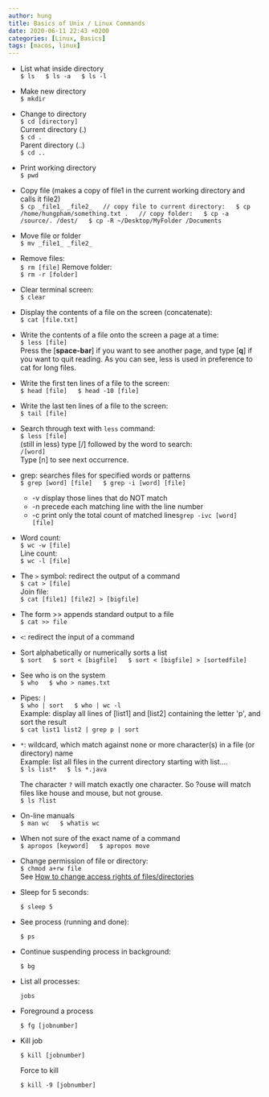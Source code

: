 ```yaml
---
author: hung
title: Basics of Unix / Linux Commands
date: 2020-06-11 22:43 +0200
categories: [Linux, Basics]
tags: [macos, linux]
---
```


*   List what inside directory  
    `$ ls  
    $ ls -a  
    $ ls -l`
*   Make new directory  
    `$ mkdir`
*   Change to directory  
    `$ cd [directory]`  
    Current directory (.)  
    `$ cd .`  
    Parent directory (..)  
    `$ cd ..`
*   Print working directory  
    `$ pwd`
*   Copy file (makes a copy of file1 in the current working directory and calls it file2)  
    `$ cp _file1_ _file2_  
    // copy file to current directory:  
    $ cp /home/hungpham/something.txt .  
    // copy folder:  
    $ cp -a /source/. /dest/  
    $ cp -R ~/Desktop/MyFolder /Documents`
*   Move file or folder  
    `$ mv _file1_ _file2_`
*   Remove files:  
    `$ rm [file]` Remove folder:  
    `$ rm -r [folder]`
*   Clear terminal screen:  
    `$ clear`
*   Display the contents of a file on the screen (concatenate):  
    `$ cat [file.txt]`
*   Write the contents of a file onto the screen a page at a time:  
    `$ less [file]`  
    Press the [**space-bar**] if you want to see another page, and type [**q**] if you want to quit reading. As you can see, less is used in preference to cat for long files.

*   Write the first ten lines of a file to the screen:  
    `$ head [file]  
    $ head -10 [file]`
*   Write the last ten lines of a file to the screen:  
    `$ tail [file]`
*   Search through text with `less` command:  
    `$ less [file]`  
    (still in less) type [/] followed by the word to search:  
    `/[word]`  
    Type [n] to see next occurrence.

*   grep: searches files for specified words or patterns  
    `$ grep [word] [file]  
    $ grep -i [word] [file]`
    *   -v display those lines that do NOT match
    *   -n precede each matching line with the line number
    *   -c print only the total count of matched lines`grep -ivc [word] [file]`
*   Word count:  
    `$ wc -w [file]`  
    Line count:  
    `$ wc -l [file]`
*   The `>` symbol: redirect the output of a command  
    `$ cat > [file]`  
    Join file:  
    `$ cat [file1] [file2] > [bigfile]`
*   The form >> appends standard output to a file  
    `$ cat >> file`
*   `<`: redirect the input of a command
*   Sort alphabetically or numerically sorts a list  
    `$ sort  
    $ sort < [bigfile]  
    $ sort < [bigfile] > [sortedfile]`
*   See who is on the system  
    `$ who  
    $ who > names.txt  
    `
*   Pipes: `|`  
    `$ who | sort  
    $ who | wc -l`  
    Example: display all lines of [list1] and [list2] containing the letter 'p', and sort the result  
    `$ cat list1 list2 | grep p | sort`
*   `*`: wildcard, which match against none or more character(s) in a file (or directory) name  
    Example: list all files in the current directory starting with list....  
    `$ ls list*  
    $ ls *.java`  

    The character `?` will match exactly one character. So ?ouse will match files like house and mouse, but not grouse.  
    `$ ls ?list`
*   On-line manuals  
    `$ man wc  
    $ whatis wc`
*   When not sure of the exact name of a command  
    `$ apropos [keyword]  
    $ apropos move`
*   Change permission of file or directory:  
    `$ chmod a+rw file`  
    See [How to change access rights of files/directories](/posts/access-rights-of-files-directories)
*   Sleep for 5 seconds:

    `$ sleep 5`
*   See process (running and done):

    `$ ps`
*   Continue suspending process in background:

    `$ bg`
*   List all processes:

    `jobs`
*   Foreground a process

    `$ fg [jobnumber]`
*   Kill job

    `$ kill [jobnumber]`

    Force to kill

    `$ kill -9 [jobnumber]`